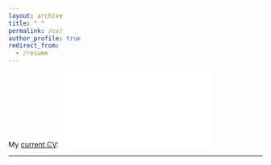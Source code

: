 ```yaml
---
layout: archive
title: " "
permalink: /cv/
author_profile: true
redirect_from:
  - /resume
---
```


My [current CV](/files/CV20210921.pdf):
<embed src="/files/CV20210921.pdf" type="application/pdf" />

_____

